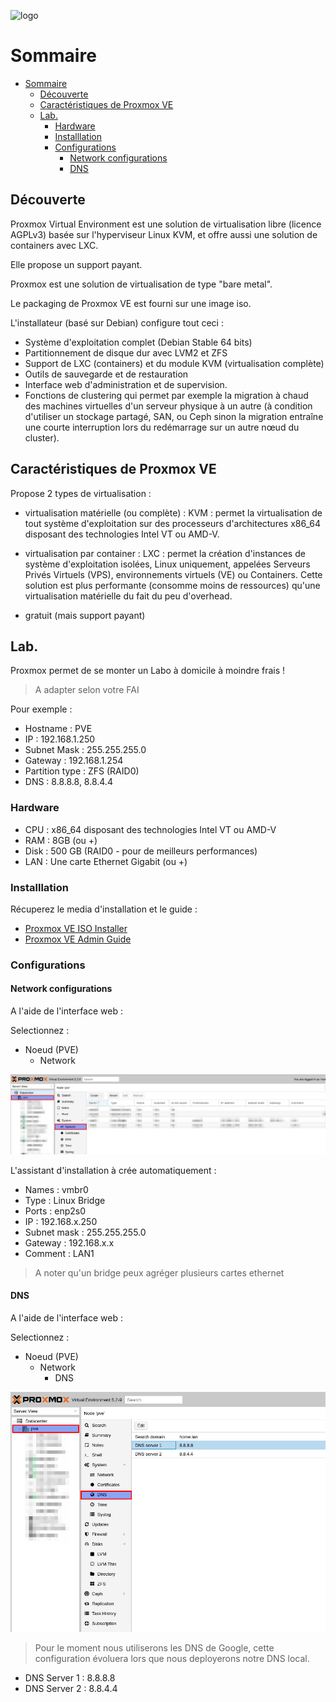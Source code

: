 ![logo](https://www.proxmox.com/images/proxmox/Proxmox_logo_standard_hex_400px.png)

# Sommaire

<!-- TOC depthFrom:1 depthTo:6 withLinks:1 updateOnSave:1 orderedList:0 -->

- [Sommaire](#sommaire)
	- [Découverte](#dcouverte)
	- [Caractéristiques de Proxmox VE](#caractristiques-de-proxmox-ve)
	- [Lab.](#lab)
		- [Hardware](#hardware)
		- [Installlation](#installlation)
		- [Configurations](#configurations)
			- [Network configurations](#network-configurations)
			- [DNS](#dns)

<!-- /TOC -->

## Découverte

 Proxmox Virtual Environment est une solution de virtualisation libre (licence AGPLv3) basée sur l'hyperviseur Linux KVM, et offre aussi une solution de containers avec LXC.

 Elle propose un support payant.

 Proxmox est une solution de virtualisation de type "bare metal".

 Le packaging de Proxmox VE est fourni sur une image iso.

 L'installateur (basé sur Debian) configure tout ceci :

 - Système d'exploitation complet (Debian Stable 64 bits)
 - Partitionnement de disque dur avec LVM2 et ZFS
 - Support de LXC (containers) et du module KVM (virtualisation complète)
 - Outils de sauvegarde et de restauration
 - Interface web d'administration et de supervision.
 - Fonctions de clustering qui permet par exemple la migration à chaud des machines virtuelles d'un serveur physique à un autre (à condition d'utiliser un stockage partagé, SAN, ou Ceph sinon la migration entraîne une courte interruption lors du redémarrage sur un autre nœud du cluster).

## Caractéristiques de Proxmox VE

Propose 2 types de virtualisation :
- virtualisation matérielle (ou complète) : KVM : permet la virtualisation de tout système d'exploitation sur des processeurs d'architectures x86_64 disposant des technologies Intel VT ou AMD-V.

- virtualisation par container : LXC : permet la création d'instances de système d'exploitation isolées, Linux uniquement, appelées Serveurs Privés Virtuels (VPS), environnements virtuels (VE) ou Containers. Cette solution est plus performante (consomme moins de ressources) qu'une virtualisation matérielle du fait du peu d'overhead.
- gratuit (mais support payant)


## Lab.

Proxmox permet de se monter un Labo à domicile à moindre frais !

> A adapter selon votre FAI

Pour exemple :
- Hostname : PVE
- IP : 192.168.1.250
- Subnet Mask : 255.255.255.0
- Gateway : 192.168.1.254
- Partition type : ZFS (RAID0)
- DNS : 8.8.8.8, 8.8.4.4

### Hardware

- CPU : x86_64 disposant des technologies Intel VT ou AMD-V
- RAM : 8GB (ou +)
- Disk : 500 GB (RAID0 - pour de meilleurs performances)
- LAN : Une carte Ethernet Gigabit (ou +)

### Installlation

Récuperez le media d'installation et le guide :

- [Proxmox VE ISO Installer](https://www.proxmox.com/en/downloads/)
- [Proxmox VE Admin Guide ](https://www.proxmox.com/en/downloads/item/proxmox-ve-admin-guide-for-5-x)


### Configurations

#### Network configurations

A l'aide de l'interface web :

Selectionnez :
- Noeud (PVE)
	- Network

![Network](./Images/Proxmox/Network/sc_1.png)

L'assistant d'installation à crée automatiquement :

- Names : vmbr0
- Type : Linux Bridge
- Ports : enp2s0
- IP : 192.168.x.250
- Subnet mask : 255.255.255.0
- Gateway : 192.168.x.x
- Comment : LAN1

> A noter qu'un bridge peux agréger plusieurs cartes ethernet

#### DNS

A l'aide de l'interface web :

Selectionnez :
- Noeud (PVE)
	- Network
		- DNS

![Network](./Images/Proxmox/Network/sc_2.png)

> Pour le moment nous utiliserons les DNS de Google, cette configuration évoluera lors que nous deployerons notre DNS local.

- DNS Server 1 : 8.8.8.8
- DNS Server 2 : 8.8.4.4
